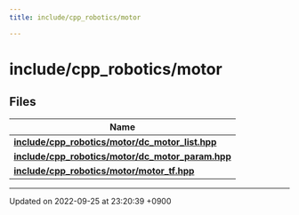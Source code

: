 ```yaml
---
title: include/cpp_robotics/motor

---
```


# include/cpp_robotics/motor



## Files

| Name           |
| -------------- |
| **[include/cpp_robotics/motor/dc_motor_list.hpp](/cpp_robotics/doxybook/Files/dc__motor__list_8hpp/#file-dc-motor-list.hpp)**  |
| **[include/cpp_robotics/motor/dc_motor_param.hpp](/cpp_robotics/doxybook/Files/dc__motor__param_8hpp/#file-dc-motor-param.hpp)**  |
| **[include/cpp_robotics/motor/motor_tf.hpp](/cpp_robotics/doxybook/Files/motor__tf_8hpp/#file-motor-tf.hpp)**  |






-------------------------------

Updated on 2022-09-25 at 23:20:39 +0900
